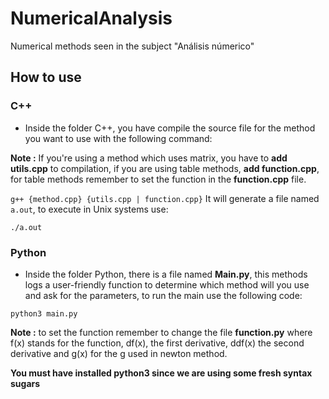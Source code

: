 # NumericalAnalysis
Numerical methods seen in the subject "Análisis númerico" 

## How to use

### C++

* Inside the folder C++, you have compile the source file for the method you want to use with the following command: 

**Note :** If you're using a method which uses matrix, you have to **add utils.cpp** to compilation, if you are using table methods, **add function.cpp**, for table methods remember to set the function in the **function.cpp** file.

`
g++ {method.cpp} {utils.cpp | function.cpp}
`
It will generate a file named `a.out`, to execute in Unix systems use: 

`
./a.out
`
### Python

* Inside the folder Python, there is a file named **Main.py**, this methods logs a user-friendly function to determine which method will you use and ask for the parameters, to run the main use the following code:

`
python3 main.py
`

**Note :** to set the function remember to change the file **function.py** where f(x) stands for the function, df(x), the first derivative, ddf(x) the second derivative and g(x) for the g used in newton method. 

**You must have installed python3 since we are using some fresh syntax sugars**

